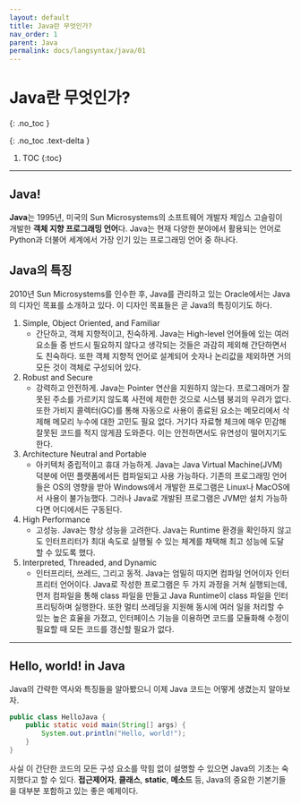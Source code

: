 ```yaml
---
layout: default
title: Java란 무엇인가?
nav_order: 1
parent: Java
permalink: docs/langsyntax/java/01
---
```


# Java란 무엇인가? 
{: .no_toc }

{: .no_toc .text-delta }

1. TOC
{:toc}

---

## Java!
**Java**는 1995년, 미국의 Sun Microsystems의 소프트웨어 개발자 제임스 고슬링이 개발한 **객체 지향 프로그래밍 언어**다. Java는 현재 다양한 분야에서 활용되는 언어로 Python과 더불어 세계에서 가장 인기 있는 프로그래밍 언어 중 하나다.

## Java의 특징
2010년 Sun Microsystems를 인수한 후, Java를 관리하고 있는 Oracle에서는 Java의 디자인 목표를 소개하고 있다. 이 디자인 목표들은 곧 Java의 특징이기도 하다.

1. Simple, Object Oriented, and Familiar
    - 간단하고, 객체 지향적이고, 친숙하게. Java는 High-level 언어들에 있는 여러 요소들 중 반드시 필요하지 않다고 생각되는 것들은 과감히 제외해 간단하면서도 친숙하다. 또한 객체 지향적 언어로 설계되어 숫자나 논리값을 제외하면 거의 모든 것이 객체로 구성되어 있다.
2. Robust and Secure
    - 강력하고 안전하게. Java는 Pointer 연산을 지원하지 않는다. 프로그래머가 잘못된 주소를 가르키지 않도록 사전에 제한한 것으로 시스템 붕괴의 우려가 없다. 또한 가비지 콜렉터(GC)를 통해 자동으로 사용이 종료된 요소는 메모리에서 삭제해 메모리 누수에 대한 고민도 필요 없다. 거기다 자료형 체크에 매우 민감해 잘못된 코드를 적지 않게끔 도와준다. 이는 안전하면서도 유연성이 떨어지기도 한다.
3. Architecture Neutral and Portable
    - 아키텍처 중립적이고 휴대 가능하게. Java는 Java Virtual Machine(JVM) 덕분에 어떤 플랫폼에서든 컴파일되고 사용 가능하다. 기존의 프로그래밍 언어들은 OS의 영향을 받아 Windows에서 개발한 프로그램은 Linux나 MacOS에서 사용이 불가능했다. 그러나 Java로 개발된 프로그램은 JVM만 설치 가능하다면 어디에서든 구동된다.
4. High Performance
    - 고성능. Java는 항상 성능을 고려한다. Java는 Runtime 환경을 확인하지 않고도 인터프리터가 최대 속도로 실행될 수 있는 체계를 채택해 최고 성능에 도달 할 수 있도록 했다.
5. Interpreted, Threaded, and Dynamic
    - 인터프리터, 쓰레드, 그리고 동적. Java는 엄밀히 따지면 컴파일 언어이자 인터프리터 언어이다. Java로 작성한 프로그램은 두 가지 과정을 거쳐 실행되는데, 먼저 컴파일을 통해 class 파일을 만들고 Java Runtime이 class 파일을 인터프리팅하며 실행한다. 또한 멀티 쓰레딩을 지원해 동시에 여러 일을 처리할 수 있는 높은 효율을 가졌고, 인터페이스 기능을 이용하면 코드를 모듈화해 수정이 필요할 때 모든 코드를 갱신할 필요가 없다.

---

## Hello, world! in Java
Java의 간략한 역사와 특징들을 알아봤으니 이제 Java 코드는 어떻게 생겼는지 알아보자.

```java
public class HelloJava {
    public static void main(String[] args) {
        System.out.println("Hello, world!");
    }
}
```

사실 이 간단한 코드의 모든 구성 요소를 막힘 없이 설명할 수 있으면 Java의 기초는 숙지했다고 할 수 있다. **접근제어자**, **클래스**, **static**, **메소드** 등, Java의 중요한 기본기들을 대부분 포함하고 있는 좋은 예제이다.